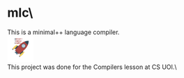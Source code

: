 # mlc\
This is a minimal++ language compiler.\
<img src="/images/logo.png" width="60">\
This project was done for the Compilers lesson at CS UOI.\
